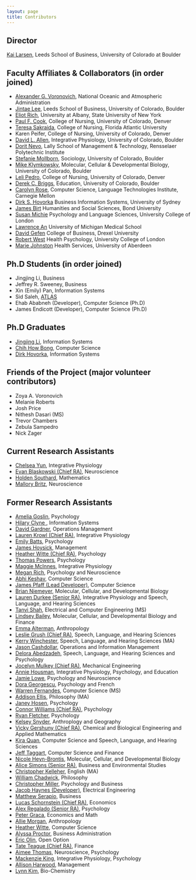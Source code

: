 ```yaml
---
layout: page
title: Contributors
---
```


## Director
<p><a href="http://www.colorado.edu/business/kai-r-larsen">Kai Larsen</a>, Leeds School of Business, University of Colorado at Boulder</p>

## Faculty Affiliates & Collaborators (in order joined)

* <a href="http://openlibrary.org/a/OL236569A/Alexander-G.-Voronovich">Alexander G. Voronovich</a>, National Oceanic and Atmospheric Administration
* <a href="http://www.colorado.edu/business/jintae-lee">Jintae Lee</a>, Leeds School of Business, University of Colorado, Boulder
* <a href="http://www.albany.edu/~er945/">Eliot Rich</a>, University at Albany, State University of New York
* <a href="http://www.ucdenver.edu/academics/colleges/nursing/faculty-staff/faculty/Pages/p_cook.aspx">Paul F. Cook</a>, College of Nursing, University of Colorado, Denver
* <a href="http://nursing.fau.edu/directory/sakraida/index.php">Teresa Sakraida</a>, College of Nursing, Florida Atlantic University
* Karen Peifer, College of Nursing, University of Colorado, Denver
* <a href="http://www.colorado.edu/neuroscienceprogram/allen.html">David L. Allen</a>, Integrative Physiology, University of Colorado, Boulder
* <a href="https://lallyschool.rpi.edu/faculty/dorit-nevo">Dorit Nevo</a>, Lally School of Management &amp; Technology, Rensselaer Polytechnic Institute
* <a href="http://www.colorado.edu/ibs/HB/mollborn/">Stefanie Mollborn</a>, Sociology, University of Colorado, Boulder
* <a href="https://mcdb.colorado.edu/directory/Mike_Klymkowsky">Mike Klymkowsky</a>, Molecular, Cellular &amp; Developmental Biology, University of Colorado, Boulder
* <a href="http://www.ucdenver.edu/academics/colleges/nursing/faculty-staff/faculty/Pages/l_pedro.aspx">Leli Pedro</a>, College of Nursing, University of Colorado, Denver
* <a href="http://www.colorado.edu/education/derek-briggs">Derek C. Briggs</a>, Education, University of Colorado, Boulder
* <a href="http://www.cs.cmu.edu/~cprose/">Carolyn Rose</a>, Computer Science, Language Technologies Institute, Carnegie Mellon
* <a href="http://sydney.edu.au/business/staff/dirkho">Dirk S. Hovorka</a> Business Information Systems, University of Sydney
* <a href="http://apps.bond.edu.au/staff/profile.asp?s_id=1534">James Birt</a> Humanities and Social Sciences, Bond University
* <a href="https://www.ucl.ac.uk/health-psychology/people/Susan_Michie">Susan Michie</a> Psychology and Language Sciences, University College of London
* <a href="http://www.uofmhealth.org/profile/2165/lawrence-chin-i-md">Lawrence An</a> University of Michigan Medical School
* <a href="http://www.lebow.drexel.edu/davidgefen">David Gefen</a> College of Business, Drexel University
* <a href="http://www.rjwest.co.uk/">Robert West</a> Health Psychology, University College of London
* <a href="http://www.abdn.ac.uk/hsru/people/m.johnston/">Marie Johnston</a> Health Services, University of Aberdeen

## Ph.D Students (in order joined)

* Jingjing Li, Business
* Jeffrey R. Sweeney, Business
* Xin (Emily) Pan, Information Systems
* Sid Saleh, <a href="http://atlas.colorado.edu/">ATLAS</a>
* Ehab Ababneh (Developer), Computer Science (Ph.D)
* James Endicott (Developer), Computer Science (Ph.D)

## Ph.D Graduates

* <a href="https://www.commerce.virginia.edu/faculty/li">Jingjing Li</a>, Information Systems
* <a href="http://www.linkedin.com/pub/chih-how-bong/10/a9a/307">Chih How Bong</a>, Computer Science
* <a href="http://works.bepress.com/dirk_hovorka/">Dirk Hovorka</a>, Information Systems

## Friends of the Project (major volunteer contributors)

* Zoya A. Voronovich
* Melanie Roberts
* Josh Price
* Nithesh Dasari (MS)
* Trevor Chambers
* Zebula Sampedro
* Nick Zager

## Current Research Assistants

* <a href="/people/chelsea-yun">Chelsea Yun</a>, Integrative Physiology
* <a href="/people/evan-blaskowski-chief-ra">Evan Blaskowski (Chief RA)</a>, Neuroscience
* <a href="/people/holden-southard">Holden Southard</a>, Mathematics
* <a href="/people/mallory-britz">Mallory Britz</a>, Neuroscience

## Former Research Assistants

* <a href="/people/amelia-goslin">Amelia Goslin</a>, Psychology
* <a href="/people/hilary-clyne">Hilary Clyne </a>, Information Systems
* <a href="/people/david-gardner">David Gardner</a>, Operations Management
* <a href="/people/lauren-krowl">Lauren Krowl (Chief RA)</a>, Integrative Physiology
* <a href="/people/emily-batts">Emily Batts</a>, Psychology
* <a href="/people/james-hoysick">James Hoysick</a>, Management
* <a href="/people/heather-witte-chief-ra">Heather Witte (Chief RA)</a>, Psychology
* <a href="/people/thomas-powers">Thomas Powers</a>, Psychology
* <a href="/people/maggie-mcinnes">Maggie McInnes</a>, Integrative Physiology
* <a href="/people/megan-rich">Megan Rich</a>, Psychology and Neuroscience
* <a href="/people/abhi-keshav">Abhi Keshav</a>, Computer Science
* <a href="/people/james-pfaff">James Pfaff (Lead Developer)</a>, Computer Science
* <a href="/people/brian-niemeyer">Brian Niemeyer</a>, Molecular, Cellular, and Developmental Biology
* <a href="/people/lauren-durkee">Lauren Durkee (Senior RA)</a>, Integrative Physiology and Speech, Language, and Hearing Sciences
* <a href="/people/tanvi-shah">Tanvi Shah</a>, Electrical and Computer Engineering (MS)
* <a href="/people/lindsey-bailey">Lindsey Bailey</a>, Molecular, Cellular, and Developmental Biology and Finance
* <a href="/people/emma-alterman">Emma Alterman</a>, Anthropology
* <a href="/people/leslie-grush-chief-ra">Leslie Grush (Chief RA)</a>, Speech, Language, and Hearing Sciences
* <a href="/people/kerry-winchester">Kerry Winchester</a>, Speech, Language, and Hearing Sciences (MA)
* <a href="/people/jason-cashdollar">Jason Cashdollar</a>, Operations and Information Management
* <a href="/people/delora-abedzadeh">Delora Abedzadeh</a>, Speech, Language, and Hearing Sciences and Psychology
* <a href="/people/jocelyn-mulkey">Jocelyn Mulkey (Chief RA)</a>, Mechanical Engineering
* <a href="/people/annie-housman">Annie Housman</a>, Integrative Physiology, Psychology, and Education
* <a href="/people/jamie-lowe">Jamie Lowe</a>, Psychology and Neuroscience
* <a href="/people/dora-georgescu">Dora Georgescu</a>, Psychology and French
* <a href="/people/warren-fernandes">Warren Fernandes</a>, Computer Science (MS)
* <a href="/people/addison-ellis">Addison Ellis</a>, Philosophy (MA)
* <a href="/people/janey-hosen">Janey Hosen</a>, Psychology
* <a href="/people/connor-williams">Connor Williams (Chief RA)</a>, Psychology
* <a href="/people/ryan-fletcher">Ryan Fletcher</a>, Psychology
* <a href="/people/kelsey-snyder">Kelsey Snyder</a>, Anthroplogy and Geography
* <a href="/people/vicky-gershuny-chief-ra">Vicky Gershuny (Chief RA)</a>, Chemical and Biological Engineering and Applied Mathematics
* <a href="/people/kira-quan">Kira Quan</a>, Computer Science and Speech, Language, and Hearing Sciences
* <a href="/people/jeff-taggart">Jeff Taggart</a>, Computer Science and Finance
* <a href="/people/nicole-heyn-brontis">Nicole Heyn-Brontis</a>, Molecular, Cellular, and Developmental Biology
* <a href="/people/alice-simons-senior-ra">Alice Simons (Senior RA)</a>, Business and Environmental Studies
* <a href="/people/christopher-kelleher">Christopher Kelleher</a>, English (MA)
* <a href="/people/william-chadwick">William Chadwick</a>, Philosophy
* <a href="/people/christopher-miller">Christopher Miller</a>, Psychology and Business
* <a href="/people/jacob-haynes-developer">Jacob Haynes (Developer)</a>, Electrical Engineering
* <a href="/people/matthew-serapio">Matthew Serapio</a>, Business
* <a href="/people/lucas-schornstein-chief-ra">Lucas Schornstein (Chief RA)</a>, Economics
* <a href="/people/alex-regalado-senior-ra">Alex Regalado (Senior RA)</a>, Psychology
* <a href="/people/peter-graca">Peter Graca</a>, Economics and Math
* <a href="/people/allie-morgan">Allie Morgan</a>, Anthropology
* <a href="/people/heather-witte">Heather Witte</a>, Computer Science
* <a href="/people/alyssa-proctor">Alyssa Proctor</a>, Business Administration
* <a href="/people/eric-olin">Eric Olin</a>, Open Option
* <a href="/people/tate-teague-chief-ra">Tate Teague (Chief RA)</a>, Finance
* [Aimee Thomas](http://theorizeit.org/people/aimee-thomas), Neuroscience, Psychology
* [Mackenzie King](http://theorizeit.org/people/mackenzie-king), Integrative Physiology, Psychology
* [Allison Harwood](http://theorizeit.org/people/allison-harwood), Management
* [Lynn Kim](http://theorizeit.org/people/lynn-kim), Bio-Chemistry
